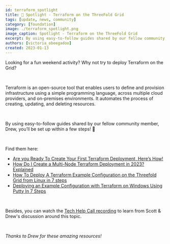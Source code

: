 ```yaml
---
id: terraform_spotlight
title: 🌟 Spotlight - Terraform on the ThreeFold Grid
tags: [update, news, community]
category: [foundation]
image: ./terraform_spotlight.png
image_caption: Spotlight - Terraform on the ThreeFold Grid
excerpt: By using easy-to-follow guides shared by our fellow community member, Drew, you’ll be set up within a few steps!
authors: [victoria_obeegadoo]
created: 2023-01-13
---
```


Looking for a fun weekend activity? Why not try to deploy Terraform on the Grid?

<br/>

Terraform is an open-source tool that enables users to define and provision infrastructure using a simple programming language, across multiple cloud providers, and on-premises environments. It automates the process of creating, updating, and deleting resources.

<br/>

By using easy-to-follow guides shared by our fellow community member, Drew, you’ll be set up within a few steps! 🙌 

<br/>

Find them here:
* [Are you Ready To Create Your First Terraform Deployment, Here’s How!](https://forum.threefold.io/t/are-you-ready-to-create-your-first-terraform-deployment-heres-how/3670)
* [How Do I Create a Multi-Node Terraform Deployment in 2023? Explained](https://forum.threefold.io/t/how-do-i-create-a-multi-node-terraform-deployment-in-2023-explained/3669)
* [How To Deploy A Terraform Example Configuration on the Threefold Grid from Linux in 7 steps](https://forum.threefold.io/t/how-to-deploy-a-terraform-example-configuration-on-the-threefold-grid-from-linux-in-7-steps/3672)
* [Deploying an Example Configuration with Terraform on Windows Using Putty In 7 Steps](https://forum.threefold.io/t/deploying-an-example-configuration-with-terraform-on-windows-using-putty-in-7-steps/3671)

<br/>

Besides, you can watch the [Tech Help Call recording](https://forum.threefold.io/t/weekly-tech-hangout-01-09-23-call-recording/3683) to learn from Scott & Drew's discussion around this topic.

<br/>

*Thanks to Drew for these amazing resources!*